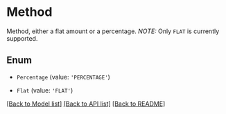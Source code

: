 # Method

Method, either a flat amount or a percentage.  *NOTE:* Only `FLAT` is currently supported.

## Enum

* `Percentage` (value: `'PERCENTAGE'`)

* `Flat` (value: `'FLAT'`)

[[Back to Model list]](../README.md#documentation-for-models) [[Back to API list]](../README.md#documentation-for-api-endpoints) [[Back to README]](../README.md)
